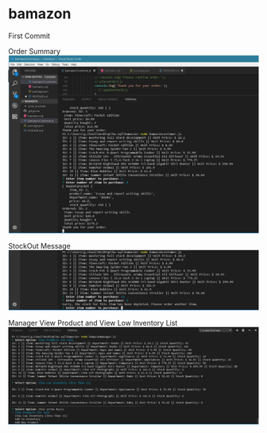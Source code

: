 # bamazon

First Commit

Order Summary
![order summary](screenshots/orderSummary.png "order")


StockOut Message
![stock out](screenshots/stockout.png "stock out")


Manager View Product and View Low Inventory List
![view products & low inventory](screenshots/manager_1.png "products")
